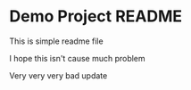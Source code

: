 # Demo Project README

This is simple readme file

I hope this isn't cause much problem

Very very very bad update
